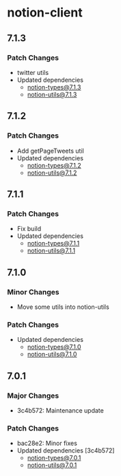 # notion-client

## 7.1.3

### Patch Changes

- twitter utils
- Updated dependencies
  - notion-types@7.1.3
  - notion-utils@7.1.3

## 7.1.2

### Patch Changes

- Add getPageTweets util
- Updated dependencies
  - notion-types@7.1.2
  - notion-utils@7.1.2

## 7.1.1

### Patch Changes

- Fix build
- Updated dependencies
  - notion-types@7.1.1
  - notion-utils@7.1.1

## 7.1.0

### Minor Changes

- Move some utils into notion-utils

### Patch Changes

- Updated dependencies
  - notion-types@7.1.0
  - notion-utils@7.1.0

## 7.0.1

### Major Changes

- 3c4b572: Maintenance update

### Patch Changes

- bac28e2: Minor fixes
- Updated dependencies [3c4b572]
  - notion-types@7.0.1
  - notion-utils@7.0.1
